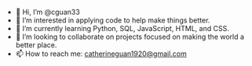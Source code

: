 - 👋 Hi, I’m @cguan33
- 👀 I’m interested in applying code to help make things better. 
- 🌱 I’m currently learning Python, SQL, JavaScript, HTML, and CSS. 
- 💞️ I’m looking to collaborate on projects focused on making the world a better place. 
- 📫 How to reach me: catherineguan1920@gmail.com

<!---
cguan33/cguan33 is a ✨ special ✨ repository because its `README.md` (this file) appears on your GitHub profile.
You can click the Preview link to take a look at your changes.
--->
